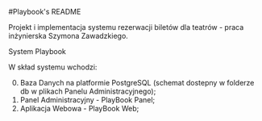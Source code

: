 #Playbook's README

Projekt i implementacja systemu rezerwacji biletów dla teatrów - praca inżynierska Szymona Zawadzkiego.

System Playbook 

W skład systemu wchodzi:

0. Baza Danych na platformie PostgreSQL (schemat dostepny w folderze db w plikach Panelu Administracyjnego);
1. Panel Administracyjny - PlayBook Panel;
2. Aplikacja Webowa - PlayBook Web;
